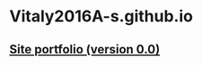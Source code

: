 # Vitaly2016A-s.github.io

## [Site portfolio (version 0.0)](https://vitaly2016a-s.github.io/portfolio-v0.0/src/index.html)
